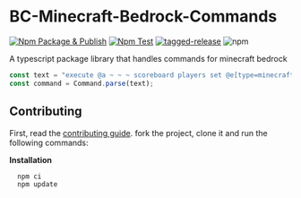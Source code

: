 # BC-Minecraft-Bedrock-Commands

[![Npm Package & Publish](https://github.com/Blockception/BC-Minecraft-Bedrock-Command/actions/workflows/npm-publish.yml/badge.svg)](https://github.com/Blockception/BC-Minecraft-Bedrock-Command/actions/workflows/npm-publish.yml)
[![Npm Test](https://github.com/Blockception/BC-Minecraft-Bedrock-Command/actions/workflows/npm-test.yml/badge.svg)](https://github.com/Blockception/BC-Minecraft-Bedrock-Command/actions/workflows/npm-test.yml)
[![tagged-release](https://github.com/Blockception/BC-Minecraft-Bedrock-Command/actions/workflows/tagged-release.yml/badge.svg)](https://github.com/Blockception/BC-Minecraft-Bedrock-Command/actions/workflows/tagged-release.yml)
![npm](https://img.shields.io/npm/v/bc-minecraft-bedrock-command)

A typescript package library that handles commands for minecraft bedrock

```ts
const text = "execute @a ~ ~ ~ scoreboard players set @e[type=minecraft:sheep,r=3] range 1";
const command = Command.parse(text);
```


## Contributing

First, read the [contributing guide](./CONTRIBUTING.md). fork the project, clone it and run the following commands:

**Installation**

```cmd
  npm ci
  npm update
```